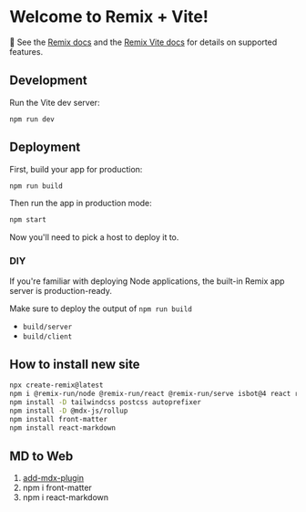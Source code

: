 # Welcome to Remix + Vite!

📖 See the [Remix docs](https://remix.run/docs) and the [Remix Vite docs](https://remix.run/docs/en/main/guides/vite) for details on supported features.

## Development

Run the Vite dev server:

```shellscript
npm run dev
```

## Deployment

First, build your app for production:

```sh
npm run build
```

Then run the app in production mode:

```sh
npm start
```

Now you'll need to pick a host to deploy it to.

### DIY

If you're familiar with deploying Node applications, the built-in Remix app server is production-ready.

Make sure to deploy the output of `npm run build`

- `build/server`
- `build/client`

## How to install new site

```bash
npx create-remix@latest
npm i @remix-run/node @remix-run/react @remix-run/serve isbot@4 react react-dom
npm install -D tailwindcss postcss autoprefixer
npm install -D @mdx-js/rollup
npm install front-matter
npm install react-markdown

```

## MD to Web

1. [add-mdx-plugin](https://remix.run/docs/en/main/guides/vite#add-mdx-plugin) 
2. npm i front-matter
3. npm i react-markdown


